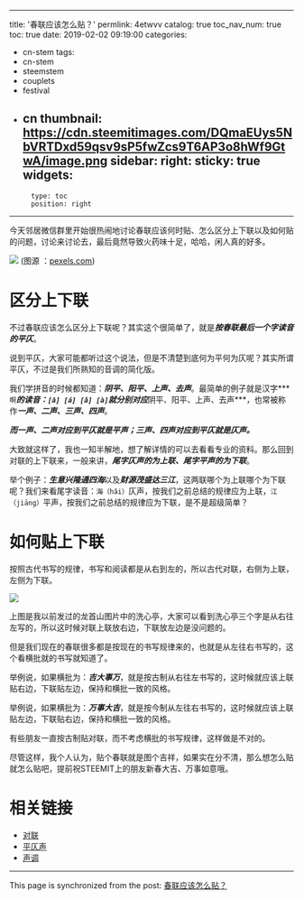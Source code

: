 
---
title: '春联应该怎么贴？'
permlink: 4etwvv
catalog: true
toc_nav_num: true
toc: true
date: 2019-02-02 09:19:00
categories:
- cn-stem
tags:
- cn-stem
- steemstem
- couplets
- festival
- cn
thumbnail: https://cdn.steemitimages.com/DQmaEUys5NbVRTDxd59qsv9sP5fwZcs9T6AP3o8hWf9GtwA/image.png
sidebar:
    right:
        sticky: true
widgets:
    -
        type: toc
        position: right
---


今天邻居微信群里开始很热闹地讨论春联应该何时贴、怎么区分上下联以及如何贴的问题，讨论来讨论去，最后竟然导致火药味十足，哈哈，闲人真的好多。

![](https://cdn.steemitimages.com/DQmaEUys5NbVRTDxd59qsv9sP5fwZcs9T6AP3o8hWf9GtwA/image.png)
(图源 ：[pexels.com](https://www.pexels.com/))

# 区分上下联

不过春联应该怎么区分上下联呢？其实这个很简单了，就是***按春联最后一个字读音的平仄***。

说到平仄，大家可能都听过这个说法，但是不清楚到底何为平何为仄呢？其实所谓平仄，不过是我们所熟知的音调的简化版。

我们学拼音的时候都知道：***阴平、阳平、上声、去声***。最简单的例子就是汉字***`啊`***的读音：`[ā] [á] [ǎ] [à]`就分别对应***阴平、阳平、上声、去声***，也常被称作***一声、二声、三声、四声***。

***而一声、二声对应到平仄就是平声；三声、四声对应到平仄就是仄声。***

大致就这样了，我也一知半解地，想了解详情的可以去看看专业的资料。那么回到对联的上下联来，一般来讲，***尾字仄声的为上联、尾字平声的为下联***。

举个例子：***生意兴隆通四海***以及***财源茂盛达三江***，这两联哪个为上联哪个为下联呢？我们来看尾字读音：`海（hǎi）`仄声，按我们之前总结的规律应为上联，`江（jiāng）`平声，按我们之前总结的规律应为下联，是不是超级简单？

# 如何贴上下联

按照古代书写的规律，书写和阅读都是从右到左的，所以古代对联，右侧为上联，左侧为下联。


![](https://cdn.steemitimages.com/DQmacktZ8Ywz9fPNLZ8dFSxeakPS7KFKdRDofdBu9V4EPBu/image.png)

上图是我以前发过的龙首山图片中的洗心亭，大家可以看到洗心亭三个字是从右往左写的，所以这时候对联上联放右边，下联放左边是没问题的。

但是我们现在的春联很多都是按现在的书写规律来的，也就是从左往右书写的，这个看横批就的书写就知道了。

举例说，如果横批为：***吉大事万***，就是按古制从右往左书写的，这时候就应该上联贴右边，下联贴左边，保持和横批一致的风格。

举例说，如果横批为：***万事大吉***，就是按今制从左往右书写的，这时候就应该上联贴左边，下联贴右边，保持和横批一致的风格。

有些朋友一直按古制贴对联，而不考虑横批的书写规律，这样做是不对的。

尽管这样，我个人认为，贴个春联就是图个吉祥，如果实在分不清，那么想怎么贴就怎么贴吧，提前祝STEEMIT上的朋友新春大吉、万事如意哦。

# 相关链接

* [对联](https://baike.baidu.com/item/%E5%AF%B9%E8%81%94/174)
* [平仄声](https://baike.baidu.com/item/%E5%B9%B3%E4%BB%84%E5%A3%B0/8578520)
* [声调](https://baike.baidu.com/item/%E5%A3%B0%E8%B0%83/5667019)

- - -

This page is synchronized from the post: [春联应该怎么贴？](https://steemit.com/@oflyhigh/4etwvv)

